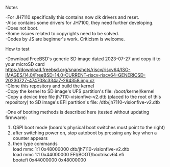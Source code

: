 Notes

-For JH7110 specifically this contains now clk drivers and reset.<br />
-Also contains some drivers for JH7100, they need further developing.<br />
-Does not boot.<br />
-Some issues related to copyrights need to be solved.<br />
-Codes by JS are beginner's work. Criticism is welcome.<br />

How to test

-Download FreeBSD's generic SD image dated 2023-07-27 and copy it to your microSD card<br />
https://download.freebsd.org/snapshots/riscv/riscv64/ISO-IMAGES/14.0/FreeBSD-14.0-CURRENT-riscv-riscv64-GENERICSD-20230727-474708c334a7-264358.img.xz <br />
-Clone this repository and build the kernel<br />
-Copy the kernel to SD image's UFS partition's file: /boot/kernel/kernel<br />
-Copy a device tree file jh7110-visionfive-v2.dtb (placed to the root of this repository) to SD image's EFI partition's file: /dtb/jh7110-visionfive-v2.dtb<br />

-One of booting methods is described here (tested without updating firmware):<br />
1) QSPI boot mode (board's physical boot switches must point to the right)<br />
2) after switching power on, stop autoboot by pressing any key when a counter appears<br />
3) then type commands<br />
load mmc 1:1 0x48000000 dtb/jh7110-visionfive-v2.dtb<br />
load mmc 1:1 0x44000000 EFI/BOOT/bootriscv64.efi<br />
bootefi 0x44000000 0x48000000<br />
<br />
